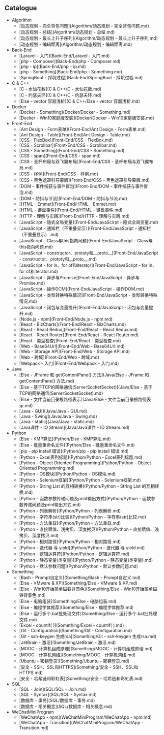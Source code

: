 ## Catalogue
* Algorithm
	* [动态规划 - 完全背包问题](Algorithm/动态规划 - 完全背包问题.md)
	* [动态规划 - 总结](Algorithm/动态规划 - 总结.md)
	* [动态规划 - 最长上升子序列](Algorithm/动态规划 - 最长上升子序列.md)
	* [动态规划 - 编辑距离](Algorithm/动态规划 - 编辑距离.md)
* Back-End
	* [Laravel - 入门](Back-End/Laravel - 入门.md)
	* [php - Composer](Back-End/php - Composer.md)
	* [php - ip](Back-End/php - ip.md)
	* [php - Something](Back-End/php - Something.md)
	* [SpringBoot - 踩坑过程](Back-End/SpringBoot - 踩坑过程.md)
* C & C++
	* [C - 水仙花数](C & C++/C - 水仙花数.md)
	* [C - 约瑟夫环](C & C++/C - 约瑟夫环.md)
	* [Else - vector 容器浅析](C & C++/Else - vector 容器浅析.md)
* Docker
	* [Docker - Something](Docker/Docker - Something.md)
	* [Docker - Win10家庭版安装](Docker/Docker - Win10家庭版安装.md)
* Front-End
	* [Ant Design - Form表单](Front-End/Ant Design - Form表单.md)
	* [Ant Design - Table](Front-End/Ant Design - Table.md)
	* [CSS - FlexBox](Front-End/CSS - FlexBox.md)
	* [CSS - Scrollbar](Front-End/CSS - Scrollbar.md)
	* [CSS - Something](Front-End/CSS - Something.md)
	* [CSS - span](Front-End/CSS - span.md)
	* [CSS - 圣杯布局与双飞翼布局](Front-End/CSS - 圣杯布局与双飞翼布局.md)
	* [CSS - 样例](Front-End/CSS - 样例.md)
	* [CSS - 黑色遮罩引导蒙版](Front-End/CSS - 黑色遮罩引导蒙版.md)
	* [DOM  - 事件捕获与事件冒泡](Front-End/DOM  - 事件捕获与事件冒泡.md)
	* [DOM - 防抖与节流](Front-End/DOM - 防抖与节流.md)
	* [HTML - Emmet](Front-End/HTML - Emmet.md)
	* [HTML - 键盘事件](Front-End/HTML - 键盘事件.md)
	* [HTTP - 理解与实践](Front-End/HTTP - 理解与实践.md)
	* [JavaScirpt - 隐式全局变量](Front-End/JavaScirpt - 隐式全局变量.md)
	* [JavaScript  - 通知栏（不重叠显示）](Front-End/JavaScript  - 通知栏（不重叠显示）.md)
	* [JavaScript - Class与this指向问题](Front-End/JavaScript - Class与this指向问题.md)
	* [JavaScript - constructor、prototy和__proto__](Front-End/JavaScript - constructor、prototy和__proto__.md)
	* [JavaScript - for in、for of和iterator](Front-End/JavaScript - for in、for of和iterator.md)
	* [JavaScript - 异步与Promise](Front-End/JavaScript - 异步与Promise.md)
	* [JavaScript - 操作DOM](Front-End/JavaScript - 操作DOM.md)
	* [JavaScript - 类型转换特殊情况](Front-End/JavaScript - 类型转换特殊情况.md)
	* [JavaScript - 闭包与变量提升](Front-End/JavaScript - 闭包与变量提升.md)
	* [Node.js - npm](Front-End/Node.js - npm.md)
	* [React - BizCharts](Front-End/React - BizCharts.md)
	* [React - React Redux](Front-End/React - React Redux.md)
	* [React - React Router](Front-End/React - React Router.md)
	* [React - 类型检查](Front-End/React - 类型检查.md)
	* [Web - Base64Url](Front-End/Web - Base64Url.md)
	* [Web - Storage API](Front-End/Web - Storage API.md)
	* [Web - 跨域](Front-End/Web - 跨域.md)
	* [Webpack - 入门](Front-End/Webpack - 入门.md)
* Java
	* [Else - JFrame 和 getContentPane() 方法](Java/Else - JFrame 和 getContentPane() 方法.md)
	* [Else - 基于TCP的网络通信(ServerSocketSocket)](Java/Else - 基于TCP的网络通信(ServerSocketSocket).md)
	* [Else - 文件当前目录根路径表示](Java/Else - 文件当前目录根路径表示.md)
	* [Java  - GUI](Java/Java  - GUI.md)
	* [Java  - Swing](Java/Java  - Swing.md)
	* [Java - static](Java/Java - static.md)
	* [Java课件 - IO Stream](Java/Java课件 - IO Stream.md)
* Python
	* [Else - KMP算法](Python/Else - KMP算法.md)
	* [Else - 批量重命名文件](Python/Else - 批量重命名文件.md)
	* [pip - pip install 错误](Python/pip - pip install 错误.md)
	* [Python - Excel表列标题](Python/Python - Excel表列标题.md)
	* [Python - Object Oriented Programming](Python/Python - Object Oriented Programming.md)
	* [Python - OS模块](Python/Python - OS模块.md)
	* [Python - Selenium框架](Python/Python - Selenium框架.md)
	* [Python - String List 的互相转换](Python/Python - String List 的互相转换.md)
	* [Python - 函数参数传递问题及print输出方式](Python/Python - 函数参数传递问题及print输出方式.md)
	* [Python - 列表解析](Python/Python - 列表解析.md)
	* [Python - 字符串(str)比较](Python/Python - 字符串(str)比较.md)
	* [Python - 方法重载](Python/Python - 方法重载.md)
	* [Python - 直接赋值、浅拷贝、深度拷贝](Python/Python - 直接赋值、浅拷贝、深度拷贝.md)
	* [Python - 相对路径](Python/Python - 相对路径.md)
	* [Python - 迭代器 与 yield](Python/Python - 迭代器 与 yield.md)
	* [Python - 逻辑运算符](Python/Python - 逻辑运算符.md)
	* [Python - 静态变量(类变量)](Python/Python - 静态变量(类变量).md)
	* [Python - 默认参数问题](Python/Python - 默认参数问题.md)
* Something
	* [Bash - Prompt自定义](Something/Bash - Prompt自定义.md)
	* [Else - VMware & XP](Something/Else - VMware & XP.md)
	* [Else - Win10开始菜单磁铁背景色](Something/Else - Win10开始菜单磁铁背景色.md)
	* [Else - 电脑组装](Something/Else - 电脑组装.md)
	* [Else - 编程字体推荐](Something/Else - 编程字体推荐.md)
	* [Else - 运行多个.bat批处理文件](Something/Else - 运行多个.bat批处理文件.md)
	* [Excel - countif( )](Something/Excel - countif( ).md)
	* [Git - Configuration](Something/Git - Configuration.md)
	* [Git - ssh-keygen 生成rsa](Something/Git - ssh-keygen 生成rsa.md)
	* [JetBrain - 激活](Something/JetBrain - 激活.md)
	* [MOOC - 计算机组成原理](Something/MOOC - 计算机组成原理.md)
	* [MOOC - 计算机网络](Something/MOOC - 计算机网络.md)
	* [Ubuntu - 密钥登录](Something/Ubuntu - 密钥登录.md)
	* [安全 - SSH、SSL和HTTPS](Something/安全 - SSH、SSL和HTTPS.md)
	* [安全 - 哈希链和彩虹表](Something/安全 - 哈希链和彩虹表.md)
* SQL
	* [SQL - Join](SQL/SQL - Join.md)
	* [SQL - Syntax](SQL/SQL - Syntax.md)
	* [数据库 - 事务](SQL/数据库 - 事务.md)
	* [数据库 - 相关概念](SQL/数据库 - 相关概念.md)
* WeChatMiniProgram
	* [WeChatApp - npm](WeChatMiniProgram/WeChatApp - npm.md)
	* [WeChatApp - Transition](WeChatMiniProgram/WeChatApp - Transition.md)
